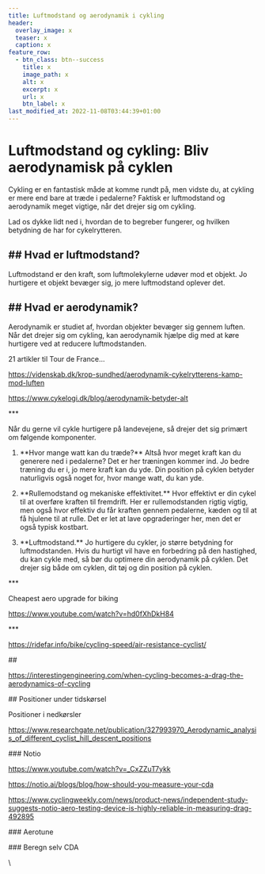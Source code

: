 ```yaml
---
title: Luftmodstand og aerodynamik i cykling
header:
  overlay_image: x
  teaser: x
  caption: x
feature_row:
  - btn_class: btn--success
    title: x
    image_path: x
    alt: x
    excerpt: x
    url: x
    btn_label: x
last_modified_at: 2022-11-08T03:44:39+01:00
---
```

<!--StartFragment-->

# Luftmodstand og cykling: Bliv aerodynamisk på cyklen

Cykling er en fantastisk måde at komme rundt på, men vidste du, at cykling er mere end bare at træde i pedalerne? Faktisk er luftmodstand og aerodynamik meget vigtige, når det drejer sig om cykling.



Lad os dykke lidt ned i, hvordan de to begreber fungerer, og hvilken betydning de har for cykelrytteren.

## \## Hvad er luftmodstand?



Luftmodstand er den kraft, som luftmolekylerne udøver mod et objekt. Jo hurtigere et objekt bevæger sig, jo mere luftmodstand oplever det.

## \## Hvad er aerodynamik?



Aerodynamik er studiet af, hvordan objekter bevæger sig gennem luften. Når det drejer sig om cykling, kan aerodynamik hjælpe dig med at køre hurtigere ved at reducere luftmodstanden.









21 artikler til Tour de France...



https://videnskab.dk/krop-sundhed/aerodynamik-cykelrytterens-kamp-mod-luften



https://www.cykelogi.dk/blog/aerodynamik-betyder-alt



\*\**

Når du gerne vil cykle hurtigere på landevejene, så drejer det sig primært om følgende komponenter.



1. \*\*Hvor mange watt kan du træde?\*\* Altså hvor meget kraft kan du generere ned i pedalerne? Det er her træningen kommer ind. Jo bedre træning du er i, jo mere kraft kan du yde. Din position på cyklen betyder naturligvis også noget for, hvor mange watt, du kan yde.



2. \*\*Rullemodstand og mekaniske effektivitet.\*\* Hvor effektivt er din cykel til at overføre kraften til fremdrift. Her er rullemodstanden rigtig vigtig, men også hvor effektiv du får kraften gennem pedalerne, kæden og til at få hjulene til at rulle. Det er let at lave opgraderinger her, men det er også typisk kostbart.



3. \*\*Luftmodstand.\*\* Jo hurtigere du cykler, jo større betydning for luftmodstanden. Hvis du hurtigt vil have en forbedring på den hastighed, du kan cykle med, så bør du optimere din aerodynamik på cyklen. Det drejer sig både om cyklen, dit tøj og din position på cyklen.



\*\**



Cheapest aero upgrade for biking

https://www.youtube.com/watch?v=hd0fXhDkH84



\*\**



https://ridefar.info/bike/cycling-speed/air-resistance-cyclist/



\##



https://interestingengineering.com/when-cycling-becomes-a-drag-the-aerodynamics-of-cycling



\## Positioner under tidskørsel







Positioner i nedkørsler



https://www.researchgate.net/publication/327993970_Aerodynamic_analysis_of_different_cyclist_hill_descent_positions





\### Notio



https://www.youtube.com/watch?v=_CxZZuT7ykk



https://notio.ai/blogs/blog/how-should-you-measure-your-cda



https://www.cyclingweekly.com/news/product-news/independent-study-suggests-notio-aero-testing-device-is-highly-reliable-in-measuring-drag-492895



\### Aerotune



\### Beregn selv CDA

\
<!--EndFragment-->